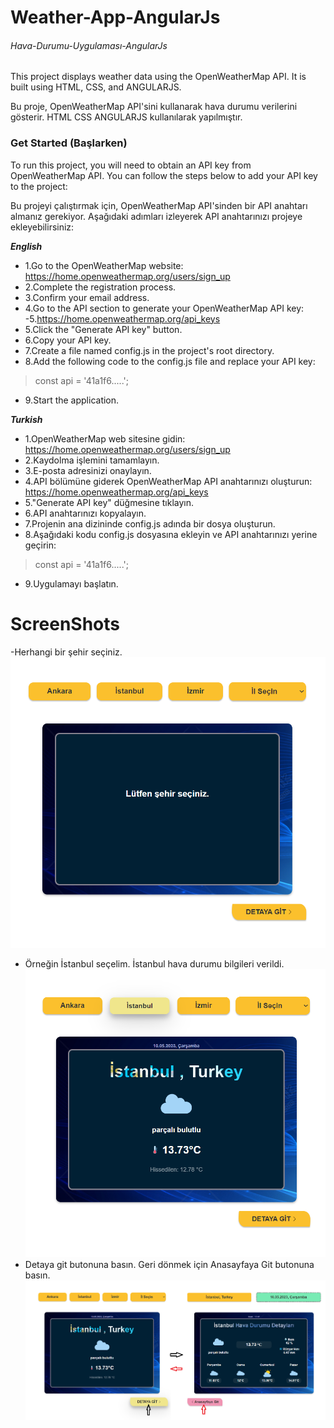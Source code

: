 # Weather-App-AngularJs 
###### Hava-Durumu-Uygulaması-AngularJs
This project displays weather data using the OpenWeatherMap API. It is built using HTML, CSS, and ANGULARJS.   
  
Bu proje, OpenWeatherMap API'sini kullanarak hava durumu verilerini gösterir. HTML CSS ANGULARJS kullanılarak yapılmıştır.

### Get Started (Başlarken) 
To run this project, you will need to obtain an API key from OpenWeatherMap API. You can follow the steps below to add your API key to the project:  

Bu projeyi çalıştırmak için, OpenWeatherMap API'sinden bir API anahtarı almanız gerekiyor. Aşağıdaki adımları izleyerek API anahtarınızı projeye ekleyebilirsiniz:  


**_English_**

- 1.Go to the OpenWeatherMap website: https://home.openweathermap.org/users/sign_up
- 2.Complete the registration process.
- 3.Confirm your email address.
- 4.Go to the API section to generate your OpenWeatherMap API key: -5.https://home.openweathermap.org/api_keys
- 5.Click the "Generate API key" button.
- 6.Copy your API key.
- 7.Create a file named config.js in the project's root directory.
- 8.Add the following code to the config.js file and replace your API key:
>const api = '41a1f6.....';
- 9.Start the application.

**_Turkish_**
- 1.OpenWeatherMap web sitesine gidin: https://home.openweathermap.org/users/sign_up
- 2.Kaydolma işlemini tamamlayın.
- 3.E-posta adresinizi onaylayın.
- 4.API bölümüne giderek OpenWeatherMap API anahtarınızı oluşturun: https://home.openweathermap.org/api_keys
- 5."Generate API key" düğmesine tıklayın.
- 6.API anahtarınızı kopyalayın.
- 7.Projenin ana dizininde config.js adında bir dosya oluşturun.
- 8.Aşağıdaki kodu config.js dosyasına ekleyin ve API anahtarınızı yerine geçirin:
>const api = '41a1f6.....';
- 9.Uygulamayı başlatın.

# ScreenShots
-Herhangi bir şehir seçiniz.  ![alt text](screenshots/1.png)  
- Örneğin İstanbul seçelim. İstanbul hava durumu bilgileri verildi.  ![alt text](screenshots/2.png)  
- Detaya git butonuna basın. Geri dönmek için Anasayfaya Git butonuna basın.  ![alt text](screenshots/3.png)  
